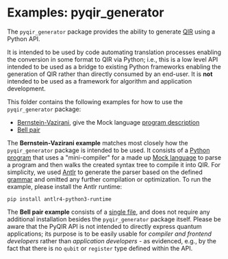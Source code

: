 # Examples: pyqir_generator

The `pyqir_generator` package provides the ability to generate [QIR](https://github.com/qir-alliance/qir-spec) using a Python API.

It is intended to be used by code automating translation processes enabling the conversion in some format to QIR via Python; i.e., this is a low level API intended to be used as a bridge to existing Python frameworks enabling the generation of QIR rather than directly consumed by an end-user. It is **not** intended to be used as a framework for algorithm and application development.

This folder contains the following examples for how to use the `pyqir_generator` package:

- [Bernstein-Vazirani](mock_to_qir.py), give the Mock language [program description](bernstein_vazirani.txt)  
- [Bell pair](bell_pair.py)

The **Bernstein-Vazirani example** matches most closely how the `pyqir_generator` package is intended to be used. It consists of a [Python program](mock_to_qir.py) that uses a "mini-compiler" for a made up [Mock language](mock_language) to parse a program and then walks the created syntax tree to compile it into QIR.
For simplicity, we used [Antlr](https://www.antlr.org/) to generate the parser based on the defined [grammar](mock_language/MockLanguage.g4) and omitted any further compilation or optimization. To run the example, please install the Antlr runtime:
```
pip install antlr4-python3-runtime
```

The **Bell pair example** consists of a [single file](bell_pair.py), and does not require any additional installation besides the `pyqir_generator` package itself. Please be aware that the PyQIR API is not intended to directly express quantum applications; its purpose is to be easily usable for *compiler and frontend developers* rather than *application developers* - as evidenced, e.g., by the fact that there is no `qubit` or `register` type defined within the API.